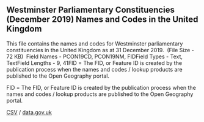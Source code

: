 ## Westminster Parliamentary Constituencies (December 2019) Names and Codes in the United Kingdom

This file contains the names and codes for Westminster parliamentary constituencies in the United Kingdom as at 31 December 2019.  (File Size - 72 KB)  Field Names - PCON19CD, PCON19NM, FIDField Types - Text, TextField Lengths - 9, 41FID = The FID, or Feature ID is created by
the publication process when the names and codes / lookup products are
published to the Open Geography portal. 

FID = The FID, or Feature ID is created by
the publication process when the names and codes / lookup products are
published to the Open Geography portal. 

[CSV](csv/265.csv) / [data.gov.uk](https://data.gov.uk/dataset/1d795532-6299-42b2-9abe-e4c81ddaf016/westminster-parliamentary-constituencies-december-2019-names-and-codes-in-the-united-kingdom)

